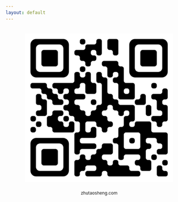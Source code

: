 ```yaml
---
layout: default
---
```


<br>


<div style="text-align:center;">
<img src="/assets/qr-code/qr-code-zhutao-website.png" width="400" /><br />
<br />
<small>
<a href="https://www.zhutaosheng.com/">
zhutaosheng.com
</a></small>
</div>



<style>
    /* To create a hyperlink in HTML without an underline*/ 
    a {
      text-decoration: none;
    }


</style>